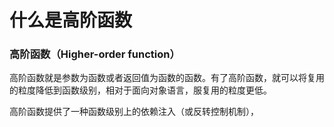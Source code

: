 # 什么是高阶函数
### 高阶函数（Higher-order function）

高阶函数就是参数为函数或者返回值为函数的函数。有了高阶函数，就可以将复用的粒度降低到函数级别，相对于面向对象语言，服复用的粒度更低。

高阶函数提供了一种函数级别上的依赖注入（或反转控制机制），